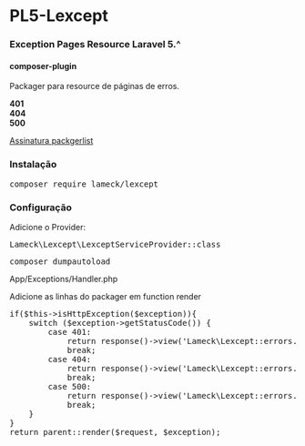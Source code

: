 # PL5-Lexcept

### Exception Pages Resource Laravel 5.^
#### composer-plugin

<p>Packager para resource de páginas de erros.</p>
<p><b>401</b><br><b>404</b><br><b>500</b></p>

<a href="https://packagist.org/packages/lameck/lexcept" target="_blank">Assinatura packgerlist</a>

### Instalação
<pre>
composer require lameck/lexcept
</pre>

### Configuração
<p>Adicione o Provider:</p>
<pre>
Lameck\Lexcept\LexceptServiceProvider::class
</pre>
<pre>composer dumpautoload</pre>
<p>App/Exceptions/Handler.php</p>
<p>Adicione as linhas do packager em function render</p>
<pre>
if($this->isHttpException($exception)){
    switch ($exception->getStatusCode()) {
        case 401:
            return response()->view('Lameck\Lexcept::errors.401');
            break;   
        case 404:
            return response()->view('Lameck\Lexcept::errors.404');
            break;
        case 500:
            return response()->view('Lameck\Lexcept::errors.500');
            break;                           
    }
}
return parent::render($request, $exception);
</pre>
